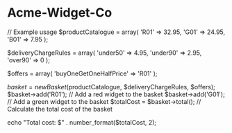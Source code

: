 # Acme-Widget-Co

// Example usage
$productCatalogue = array(
  'R01' => 32.95,
  'G01' => 24.95,
  'B01' => 7.95
);

$deliveryChargeRules = array(
  'under50' => 4.95,
  'under90' => 2.95,
  'over90' => 0
);

$offers = array(
  'buyOneGetOneHalfPrice' => 'R01'
);

$basket = new Basket($productCatalogue, $deliveryChargeRules, $offers);
$basket->add('R01');  // Add a red widget to the basket
$basket->add('G01');  // Add a green widget to the basket
$totalCost = $basket->total();  // Calculate the total cost of the basket

echo "Total cost: $" . number_format($totalCost, 2);
